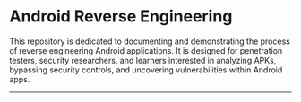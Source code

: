 # Android Reverse Engineering

This repository is dedicated to documenting and demonstrating the process of reverse engineering Android applications. It is designed for penetration testers, security researchers, and learners interested in analyzing APKs, bypassing security controls, and uncovering vulnerabilities within Android apps.

---
